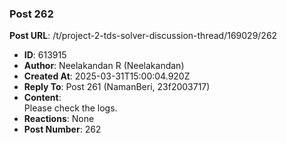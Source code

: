 ### Post 262
**Post URL**: /t/project-2-tds-solver-discussion-thread/169029/262
- **ID**: 613915
- **Author**: Neelakandan R (Neelakandan)
- **Created At**: 2025-03-31T15:00:04.920Z
- **Reply To**: Post 261 (NamanBeri, 23f2003717)
- **Content**:  
  Please check the logs.
- **Reactions**: None
- **Post Number**: 262

